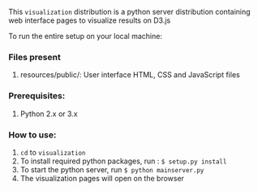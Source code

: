 This `visualization` distribution is a python server distribution containing web interface pages to visualize results on D3.js

To run the entire setup on your local machine:

### Files present

1. resources/public/: User interface HTML, CSS and JavaScript files

### Prerequisites:

1. Python 2.x or 3.x

### How to use:

1. `cd` to `visualization`
2. To install required python packages, run : `$ setup.py install`
3. To start the python server, run `$ python mainserver.py`
4. The visualization pages will open on the browser

